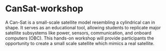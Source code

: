 # CanSat-workshop
A Can-Sat is a small-scale satellite model resembling a cylindrical can in shape. It serves as an educational tool, allowing students to replicate major satellite subsystems like power, sensors, communication, and onboard computers (OBC). This hands-on workshop will provide participants the opportunity to create a small scale satellite which mimics a real satellite.
